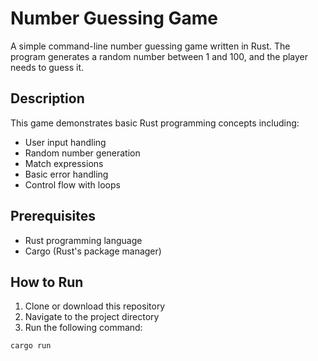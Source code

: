 # Number Guessing Game

A simple command-line number guessing game written in Rust. The program generates a random number between 1 and 100, and the player needs to guess it.

## Description

This game demonstrates basic Rust programming concepts including:

- User input handling
- Random number generation
- Match expressions
- Basic error handling
- Control flow with loops

## Prerequisites

- Rust programming language
- Cargo (Rust's package manager)

## How to Run

1. Clone or download this repository
2. Navigate to the project directory
3. Run the following command:

```bash
cargo run
```
